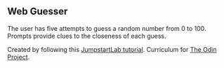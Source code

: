 ## Web Guesser

The user has five attempts to guess a random number from 0 to 100. Prompts provide clues to the closeness of each guess.

Created by following this [JumpstartLab tutorial](http://tutorials.jumpstartlab.com/projects/web_guesser.html). Curriculum for [The Odin Project](https://www.theodinproject.com/courses/ruby-on-rails/lessons/sinatra-basics).
